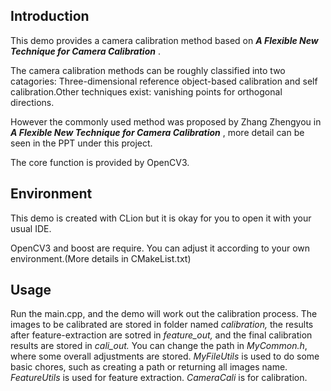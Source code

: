 
## Introduction

This demo provides a camera calibration method based on ***A Flexible New Technique for Camera Calibration*** .

The camera calibration methods can be roughly classified into two catagories: Three-dimensional reference object-based calibration and self calibration.Other techniques exist: vanishing points for orthogonal directions.

However the commonly used method was proposed by Zhang Zhengyou in ***A Flexible New Technique for Camera Calibration*** , more detail can be seen in the PPT under this project. 

The core function is provided by OpenCV3.

## Environment

This demo is created with CLion but it is okay for you to open it with your usual IDE.

OpenCV3 and boost are require. You can adjust it according to your own environment.(More details in CMakeList.txt)

## Usage

Run the main.cpp, and the demo will work out the calibration process. 
The images to be calibrated are stored in folder named *calibration,*  the results after feature-extraction are sotred in *feature_out,*
and the final calibration results are stored in *cali_out.*
You can change the path in *MyCommon.h*, where some overall adjustments are stored.
*MyFileUtils* is used to do some basic chores, such as creating a path or returning all images name.
*FeatureUtils* is used for feature extraction.
*CameraCali* is for calibration.




